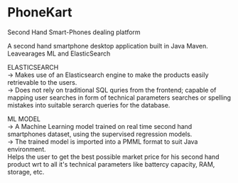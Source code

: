 # PhoneKart
Second Hand Smart-Phones dealing platform <br>

A second hand smartphone desktop application built in Java Maven. Leavearages ML and ElasticSearch<br>

ELASTICSEARCH <br>
-> Makes use of an Elasticsearch engine to make the products easily retrievable to the users. <br>
-> Does not rely on traditional SQL quries from the frontend; capable of mapping user searches in form of technical parameters searches or spelling mistakes into suitable serarch queries for the database. <br>

ML MODEL <br>
-> A Machine Learning model trained on real time second hand smartphones dataset, using the supervised regression models. <br>
-> The trained model is imported into a PMML format to suit Java environment. <br>
Helps the user to get the best possible market price for his second hand product wrt to all it's technical parameters like battercy capacity, RAM, storage, etc.

